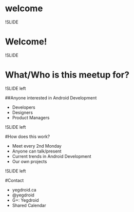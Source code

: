 # welcome

!SLIDE

# Welcome!

!SLIDE

# What/Who is this meetup for? 

!SLIDE left

##Anyone interested in Android Development
* Developers
* Designers
* Product Managers

!SLIDE left

#How does this work?

* Meet every 2nd Monday
* Anyone can talk/present
* Current trends in Android Development
* Our own projects

!SLIDE left

#Contact 
* yegdroid.ca
* @yegdroid
* G+: Yegdroid
* Shared Calendar